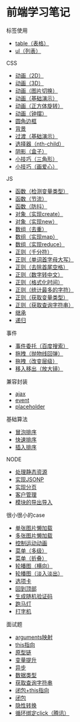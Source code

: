 # 前端学习笔记
标签使用
- [table（表格）](https://sunrui0217.github.io/learning_notes/标签使用/table（表格）/index.html)  
- [ul（列表）](https://sunrui0217.github.io/learning_notes/标签使用/ul（列表）/index.html)

CSS
- [动画（2D）](https://sunrui0217.github.io/learning_notes/CSS/动画（2D）.html)
- [动画（3D）](https://sunrui0217.github.io/learning_notes/CSS/动画（3D）.html)
- [动画（图片切换）](https://sunrui0217.github.io/learning_notes/CSS/动画（图片切换）.html)
- [动画（基础演示）](https://sunrui0217.github.io/learning_notes/CSS/动画（基础演示）.html)
- [动画（正方体旋转）](https://sunrui0217.github.io/learning_notes/CSS/动画（正方体旋转）.html)
- [动画（钟摆）](https://sunrui0217.github.io/learning_notes/CSS/动画（钟摆）.html)
- [圆角边框](https://sunrui0217.github.io/learning_notes/CSS/圆角边框.html)
- [背景](https://sunrui0217.github.io/learning_notes/CSS/背景.html)
- [过渡（基础演示）](https://sunrui0217.github.io/learning_notes/CSS/过渡（基础演示）.html)
- [选择器（nth-child）](https://sunrui0217.github.io/learning_notes/CSS/选择器（nth-child）.html)
- [阴影（盒子）](https://sunrui0217.github.io/learning_notes/CSS/阴影（盒子）.html)
- [小技巧（三角形）](https://sunrui0217.github.io/learning_notes/CSS/小技巧（三角形）.html)
- [小技巧（画爱心）](https://sunrui0217.github.io/learning_notes/CSS/小技巧（画爱心）.html)

JS
- [函数（检测变量类型）](https://github.com/sunrui0217/learning_notes/blob/master/JS/函数（检测变量类型）.js)
- [函数（节流）](https://github.com/sunrui0217/learning_notes/blob/master/JS/函数（节流）.js)
- [函数（防抖）](https://github.com/sunrui0217/learning_notes/blob/master/JS/函数（防抖）.js)
- [对象（实现create）](https://github.com/sunrui0217/learning_notes/blob/master/JS/对象（实现create）.js)
- [对象（实现new）](https://github.com/sunrui0217/learning_notes/blob/master/JS/对象（实现new）.js)
- [数组（去重）](https://github.com/sunrui0217/learning_notes/blob/master/JS/数组（去重）.js)
- [数组（实现map）](https://github.com/sunrui0217/learning_notes/blob/master/JS/数组（实现map）.js)
- [数组（实现reduce）](https://github.com/sunrui0217/learning_notes/blob/master/JS/数组（实现reduce）.js)
- [正则（千分符）](https://github.com/sunrui0217/learning_notes/blob/master/JS/正则（千分符）.js)
- [正则（单词首字母大写）](https://github.com/sunrui0217/learning_notes/blob/master/JS/正则（单词首字母大写）.js)
- [正则（去除首尾空格）](https://github.com/sunrui0217/learning_notes/blob/master/JS/正则（去除首尾空格）.js)
- [正则（数字转中文）](https://github.com/sunrui0217/learning_notes/blob/master/JS/正则（数字转中文）.js)
- [正则（格式化时间）](https://github.com/sunrui0217/learning_notes/blob/master/JS/正则（格式化时间）.js)
- [正则（统计最多的字符）](https://github.com/sunrui0217/learning_notes/blob/master/JS/正则（统计最多的字符）.js)
- [正则（获取变量类型）](https://github.com/sunrui0217/learning_notes/blob/master/JS/正则（获取变量类型）.js)
- [正则（获取查询字符串）](https://github.com/sunrui0217/learning_notes/blob/master/JS/正则（获取查询字符串）.js)
- [继承](https://github.com/sunrui0217/learning_notes/blob/master/JS/继承.js)
- [递归](https://github.com/sunrui0217/learning_notes/blob/master/JS/递归.js)

事件
- [事件委托（百度搜索）](https://sunrui0217.github.io/learning_notes/事件/事件委托（百度搜索）/index.html)
- [拖拽（抛物线回弹）](https://sunrui0217.github.io/learning_notes/事件/拖拽（抛物线回弹）/index.html)
- [拖拽（改变层级）](https://sunrui0217.github.io/learning_notes/事件/拖拽（改变层级）/index.html)
- [移入移出（放大镜）](https://sunrui0217.github.io/learning_notes/事件/移入移出（放大镜）/index.html)

兼容封装
- [ajax](https://sunrui0217.github.io/learning_notes/兼容封装/ajax.js)
- [event](https://sunrui0217.github.io/learning_notes/兼容封装/event.js)
- [placeholder](https://sunrui0217.github.io/learning_notes/兼容封装/placeholder.js)

基础算法
- [冒泡排序](https://github.com/sunrui0217/learning_notes/blob/master/基础算法/冒泡排序.js)
- [快速排序](https://github.com/sunrui0217/learning_notes/blob/master/基础算法/快速排序.js)
- [插入排序](https://github.com/sunrui0217/learning_notes/blob/master/基础算法/插入排序.js)

NODE
- [处理静态资源](https://github.com/sunrui0217/learning_notes/tree/master/NODE/处理静态资源)
- [实现JSONP](https://github.com/sunrui0217/learning_notes/tree/master/NODE/实现JSONP)
- [实现分页](https://github.com/sunrui0217/learning_notes/tree/master/NODE/实现分页)
- [客户管理](https://github.com/sunrui0217/learning_notes/tree/master/NODE/客户管理)
- [模块的导出导入](https://github.com/sunrui0217/learning_notes/tree/master/NODE/模块的导出导入)

很小很小的case
- [单张图片懒加载](https://sunrui0217.github.io/learning_notes/很小很小的case/图片懒加载/单张图片懒加载.html)
- [多张图片懒加载](https://sunrui0217.github.io/learning_notes/很小很小的case/图片懒加载/多张图片懒加载.html)
- [控制运动动画](https://sunrui0217.github.io/learning_notes/很小很小的case/控制运动动画/index.html)
- [菜单（多级）](https://sunrui0217.github.io/learning_notes/很小很小的case/菜单（多级）/index.html)
- [菜单（折叠）](https://sunrui0217.github.io/learning_notes/很小很小的case/菜单（折叠）/index.html)
- [轮播图（横向）](https://sunrui0217.github.io/learning_notes/很小很小的case/轮播图（横向）/index.html)
- [轮播图（淡入淡出）](https://sunrui0217.github.io/learning_notes/很小很小的case/轮播图（淡入淡出）/index.html)
- [选项卡](https://sunrui0217.github.io/learning_notes/很小很小的case/选项卡/index.html)
- [回到顶部](https://sunrui0217.github.io/learning_notes/很小很小的case/回到顶部.html)
- [生成随机验证码](https://sunrui0217.github.io/learning_notes/很小很小的case/生成随机验证码.html)
- [跑马灯](https://sunrui0217.github.io/learning_notes/很小很小的case/跑马灯.html)
- [打字机](https://sunrui0217.github.io/learning_notes/很小很小的case/打字机.html)

面试题
- [arguments映射](https://github.com/sunrui0217/learning_notes/tree/master/面试题/arguments映射)
- [this指向](https://github.com/sunrui0217/learning_notes/tree/master/面试题/this指向)
- [原型链](https://github.com/sunrui0217/learning_notes/tree/master/面试题/原型链)
- [变量提升](https://github.com/sunrui0217/learning_notes/tree/master/面试题/变量提升)
- [异步](https://github.com/sunrui0217/learning_notes/tree/master/面试题/异步)
- [数据类型](https://github.com/sunrui0217/learning_notes/tree/master/面试题/数据类型)
- [获取查询字符串](https://github.com/sunrui0217/learning_notes/tree/master/面试题/获取查询字符串)
- [闭包+this指向](https://github.com/sunrui0217/learning_notes/tree/master/面试题/闭包+this指向)
- [闭包](https://github.com/sunrui0217/learning_notes/tree/master/面试题/闭包)
- [隐性转换](https://github.com/sunrui0217/learning_notes/tree/master/面试题/隐性转换)
- [循环绑定click（腾讯）](https://github.com/sunrui0217/learning_notes/tree/master/面试题/循环绑定click（腾讯）.html)
